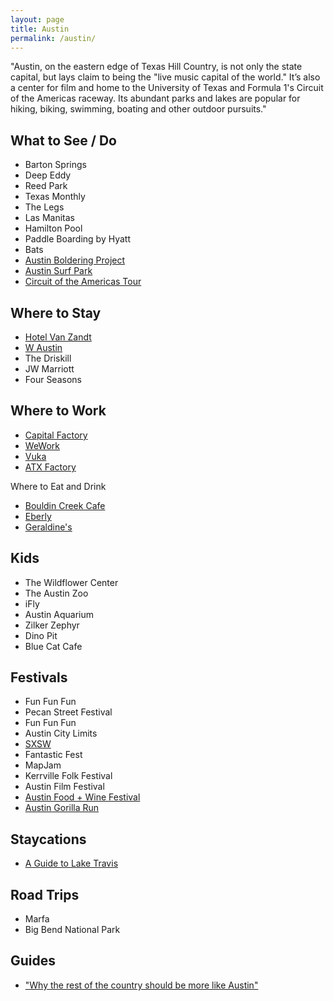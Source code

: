 ```yaml
---
layout: page
title: Austin
permalink: /austin/
---
```


"Austin, on the eastern edge of Texas Hill Country, is not only the state capital, but lays claim to being the "live music capital of the world." It’s also a center for film and home to the University of Texas and Formula 1's Circuit of the Americas raceway. Its abundant parks and lakes are popular for hiking, biking, swimming, boating and other outdoor pursuits."

## What to See / Do

- Barton Springs
- Deep Eddy
- Reed Park
- Texas Monthly
- The Legs
- Las Manitas
- Hamilton Pool
- Paddle Boarding by Hyatt
- Bats
- [Austin Boldering Project](http://austinboulderingproject.com/)
- [Austin Surf Park](http://www.surfermag.com/features/north-americas-first-surf-park-will-open-friday/#YPDB21tdfRvizYXG.97)
- [Circuit of the Americas Tour](http://circuitoftheamericas.com/tours)

## Where to Stay

- [Hotel Van Zandt](http://www.hotelvanzandt.com)
- [W Austin](http://www.whotelaustin.com)
- The Driskill
- JW Marriott
- Four Seasons

## Where to Work

- [Capital Factory](https://capitalfactory.com/)
- [WeWork](https://www.wework.com/locations/austin)
- [Vuka](http://www.vukaaustin.com/coworking)
- [ATX Factory](http://www.atxfactory.com)

Where to Eat and Drink

- [Bouldin Creek Cafe](http://bouldincreekcafe.com)
- [Eberly](http://eberlyaustin.com/)
- [Geraldine's](http://www.geraldinesaustin.com)

## Kids

- The Wildflower Center
- The Austin Zoo
- iFly
- Austin Aquarium
- Zilker Zephyr
- Dino Pit
- Blue Cat Cafe

## Festivals

- Fun Fun Fun
- Pecan Street Festival
- Fun Fun Fun
- Austin City Limits
- [SXSW](https://www.sxsw.com)
- Fantastic Fest
- MapJam
- Kerrville Folk Festival
- Austin Film Festival
- [Austin Food + Wine Festival](http://www.austinfoodandwinefestival.com/)
- [Austin Gorilla Run](http://austingorillarun.com/)

## Staycations

- [A Guide to Lake Travis](http://austin.culturemap.com/news/entertainment/08-29-16-lake-travis-guide-vacation/#slide=0)

## Road Trips

- Marfa
- Big Bend National Park

## Guides

- ["Why the rest of the country should be more like Austin"](https://www.thrillist.com/lifestyle/austin/why-the-rest-of-america-should-be-more-like-austin-texas)